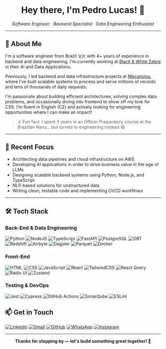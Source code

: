 <h1 align="center">Hey there, I'm Pedro Lucas! 👋</h1>

<p align="center">
  <em>Software Engineer · Backend Specialist · Data Engineering Enthusiast</em>
</p>

---

## 🚀 About Me

I'm a software engineer from Brazil 🇧🇷 with 4+ years of experience in backend and data engineering. I'm currently working at [Black & White Zebra](https://bwz.com/) in their AI and Data Applications.

Previously, I led backend and data infrastructure projects at [Mecanizou](https://www.mecanizou.com.br/), where I’ve built scalable systems to process and serve millions of records and tens of thousands of daily requests.

I'm passionate about building efficient architectures, solving complex data problems, and occasionally diving into frontend to show off my love for CSS. I’m fluent in English (C2) and actively looking for engineering opportunities where I can make an impact!

> ⚓ Fun fact: I spent 3 years in an Officer Preparatory course at the Brazilian Navy... but turned to engineering instead 😄

---

## 🧠 Recent Focus

- Architecting data pipelines and cloud infrastructure on AWS
- Developing AI applications in order to drive business value in the age of LLMs
- Designing scalable backend systems using Python, Node.js, and TypeScript
- NLP-based solutions for unstructured data
- Writing clean, testable code and implementing CI/CD workflows

---

## 🛠 Tech Stack

### **Back-End & Data Engineering**
![Python](https://img.shields.io/badge/Python-3776AB?style=flat-square&logo=python&logoColor=white)
![NodeJS](https://img.shields.io/badge/Node.js-43853D?style=flat-square&logo=node.js&logoColor=white)
![TypeScript](https://img.shields.io/badge/TypeScript-007ACC?style=flat-square&logo=typescript&logoColor=white)
![FastAPI](https://img.shields.io/badge/FastAPI-009688?style=flat-square&logo=fastapi&logoColor=white)
![PostgreSQL](https://img.shields.io/badge/PostgreSQL-316192?style=flat-square&logo=postgresql&logoColor=white)
![DBT](https://img.shields.io/badge/dbt-F06C00?style=flat-square&logo=dbt&logoColor=white)
![Redshift](https://img.shields.io/badge/AWS%20Redshift-8C3123?style=flat-square&logo=amazon-aws&logoColor=white)
![Airbyte](https://img.shields.io/badge/Airbyte-4B32C3?style=flat-square&logo=airbyte&logoColor=white)
![Dagster](https://img.shields.io/badge/Dagster-512DA8?style=flat-square)
![Parquet](https://img.shields.io/badge/Parquet-000000?style=flat-square)
![Docker](https://img.shields.io/badge/Docker-2496ED?style=flat-square&logo=docker&logoColor=white)

### **Front-End**
![HTML](https://img.shields.io/badge/HTML5-E34F26?style=flat-square&logo=html5&logoColor=white)
![CSS](https://img.shields.io/badge/CSS3-1572B6?style=flat-square&logo=css3&logoColor=white)
![JavaScript](https://img.shields.io/badge/JavaScript-F7DF1E?style=flat-square&logo=javascript&logoColor=black)
![React](https://img.shields.io/badge/React-20232A?style=flat-square&logo=react&logoColor=61DAFB)
![TailwindCSS](https://img.shields.io/badge/TailwindCSS-38B2AC?style=flat-square&logo=tailwind-css&logoColor=white)
![React Query](https://img.shields.io/badge/React%20Query-FF4154?style=flat-square&logo=react-query&logoColor=white)
![Radix UI](https://img.shields.io/badge/Radix%20UI-000000?style=flat-square&logo=radix-ui&logoColor=white)
![Zustand](https://img.shields.io/badge/Zustand-000000?style=flat-square&logo=Zustand&logoColor=white)

### **Testing & DevOps**
![Jest](https://img.shields.io/badge/Jest-C21325?style=flat-square&logo=jest&logoColor=white)
![Cypress](https://img.shields.io/badge/Cypress-182534?style=flat-square)
![GitHub Actions](https://img.shields.io/badge/GitHub%20Actions-2088FF?style=flat-square&logo=github-actions&logoColor=white)
![SonarQube](https://img.shields.io/badge/SonarQube-4E9BCD?style=flat-square&logo=sonarqube&logoColor=white)
![ESLint](https://img.shields.io/badge/ESLint-7c7ce9?style=flat-square)


## 📫 Get in Touch

[![LinkedIn](https://img.shields.io/badge/LinkedIn-0077B5?style=for-the-badge&logo=linkedin&logoColor=white)](https://www.linkedin.com/in/pina-pedrolucas)
[![Gmail](https://img.shields.io/badge/Gmail-D14836?style=for-the-badge&logo=gmail&logoColor=white)](mailto:pedrolucaspina22@gmail.com)
[![GitHub](https://img.shields.io/badge/GitHub-100000?style=for-the-badge&logo=github&logoColor=white)](https://github.com/pedrolpin4)
[![WhatsApp](https://img.shields.io/badge/WhatsApp-25D366?style=for-the-badge&logo=whatsapp&logoColor=white)](https://api.whatsapp.com/send?phone=5521967431453&text=Olá,%20meu%20amigo!)
[![Instagram](https://img.shields.io/badge/Instagram-E4405F?style=for-the-badge&logo=instagram&logoColor=white)](https://www.instagram.com/pedrolpin4/)

---

<p align="center">
  <strong>Thanks for stopping by — let's build something great together! 🚀</strong>
</p>
